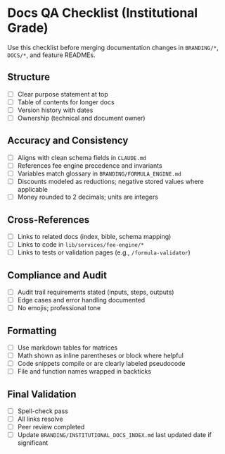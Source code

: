 # Docs QA Checklist (Institutional Grade)

Use this checklist before merging documentation changes in `BRANDING/*`, `DOCS/*`, and feature READMEs.

## Structure
- [ ] Clear purpose statement at top
- [ ] Table of contents for longer docs
- [ ] Version history with dates
- [ ] Ownership (technical and document owner)

## Accuracy and Consistency
- [ ] Aligns with clean schema fields in `CLAUDE.md`
- [ ] References fee engine precedence and invariants
- [ ] Variables match glossary in `BRANDING/FORMULA_ENGINE.md`
- [ ] Discounts modeled as reductions; negative stored values where applicable
- [ ] Money rounded to 2 decimals; units are integers

## Cross-References
- [ ] Links to related docs (index, bible, schema mapping)
- [ ] Links to code in `lib/services/fee-engine/*`
- [ ] Links to tests or validation pages (e.g., `/formula-validator`)

## Compliance and Audit
- [ ] Audit trail requirements stated (inputs, steps, outputs)
- [ ] Edge cases and error handling documented
- [ ] No emojis; professional tone

## Formatting
- [ ] Use markdown tables for matrices
- [ ] Math shown as inline parentheses or block where helpful
- [ ] Code snippets compile or are clearly labeled pseudocode
- [ ] File and function names wrapped in backticks

## Final Validation
- [ ] Spell-check pass
- [ ] All links resolve
- [ ] Peer review completed
- [ ] Update `BRANDING/INSTITUTIONAL_DOCS_INDEX.md` last updated date if significant
